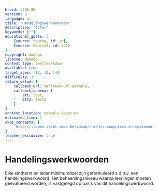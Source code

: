 ```yaml
---
hruid: ct06_06
version: 3
language: nl
title: "Handelingswerkwoorden"
description: "titel"
keywords: [""]
educational_goals: [
    {source: Source, id: id}, 
    {source: Source2, id: id2}
]
copyright: dwengo
licence: dwengo
content_type: text/markdown
available: true
target_ages: [12, 13, 14]
difficulty: 3
return_value: {
    callback_url: callback-url-example,
    callback_schema: {
        att: test,
        att2: test2
    }
}
content_location: example-location
estimated_time: 1
skos_concepts: [
    'http://ilearn.ilabt.imec.be/vocab/curr1/s-computers-en-systemen'
]
teacher_exclusive: true
---
```


# Handelingswerkwoorden

Elke eindterm en ieder minimumdoel zijn geformuleerd a.d.h.v. een handelingswerkwoord. Het beheersingsniveau waarop leerlingen moeten geevalueerd worden, is vastgelegd op basis van dit handelingswerkwoord. 


